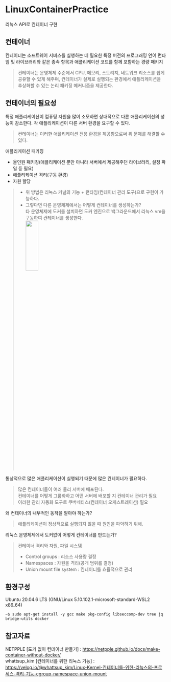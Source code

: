 # LinuxContainerPractice
리눅스 API로 컨테이너 구현

## 컨테이너
컨테이너는 소프트웨어 서비스를 실행하는 데 필요한 특정 버전의 프로그래밍 언어 런타임 및 라이브러리와 같은 종속 항목과 애플리케이션 코드를 함께 포함하는 경량 패키지
> 컨테이너는 운영체제 수준에서 CPU, 메모리, 스토리지, 네트워크 리소스를 쉽게 공유할 수 있게 해주며, 컨테이너가 실제로 실행되는 환경에서 애플리케이션을 추상화할 수 있는 논리 패키징 메커니즘을 제공한다.

## 컨테이너의 필요성
특정 애플리케이션이 컴퓨팅 자원을 많이 소모하면 상대적으로 다른 애플리케이션의 성능이 감소한다.
각 애플리케이션이 다른 서버 환경을 요구할 수 있다.
> 컨테이너는 이러한 애플리케이션 전용 환경을 제공함으로써 위 문제를 해결할 수 있다.

애플리케이션 패키징
* 올인원 패키징(애플리케이션 뿐만 아니라 서버에서 제공해주던 라이브러리, 설정 파일 등 필요)
* 애플리케이션 격리(구동 환경)
* 자원 할당
> * 위 방법은 리눅스 커널의 기능 + 런타임(컨테이너 관리 도구)으로 구현이 가능하다.  
> * 그렇다면 다른 운영체제에서는 어떻게 컨테이너를 생성하는가?  
> 타 운영체제에 도커를 설치하면 도커 엔진으로 백그라운드에서 리눅스 vm을 구동하여 컨테이너를 생성한다.  
<img src="https://user-images.githubusercontent.com/76582834/234765202-5f1e2247-8a48-4ed9-9c0b-0f51f8680a51.png" width="30%" height="20%"></img>

통상적으로 많은 애플리케이션이 실행되기 때문에 많은 컨테이너가 필요하다.
> 많은 컨테이너들이 여러 물리 서버에 배포된다.  
> 컨테이너를 어떻게 그룹화하고 어떤 서버에 배포할 지 컨테이너 관리가 필요  
> 이러한 관리 자동화 도구로 쿠버네티스(컨테이너 오케스트레이션) 필요

왜 컨테이너의 내부적인 동작을 알아야 하는가?  
> 애플리케이션이 정상적으로 실행되지 않을 때 원인을 파악하기 위해.

리눅스 운영체제에서 도커없이 어떻게 컨테이너를 만드는가?
> 컨테이너 격리와 자원, 파일 시스템  
> * Control groups : 리소스 사용량 결정
> * Namespaces : 자원을 격리(공개 범위를 결정)
> * Union mount file system : 컨테이너를 효율적으로 관리

## 환경구성
Ubuntu 20.04.6 LTS (GNU/Linux 5.10.102.1-microsoft-standard-WSL2 x86_64)  

```SHELL
~$ sudo apt-get install -y gcc make pkg-config libseccomp-dev tree jq bridge-utils docker
```

## 참고자료
NETPPLE [도커 없이 컨테이너 만들기] : https://netpple.github.io/docs/make-container-without-docker/  
whattsup_kim [컨테이너를 위한 리눅스 기능] : https://velog.io/@whattsup_kim/Linux-Kernel-컨테이너를-위한-리눅스의-프로세스-격리-기능-cgroup-namespace-union-mount
